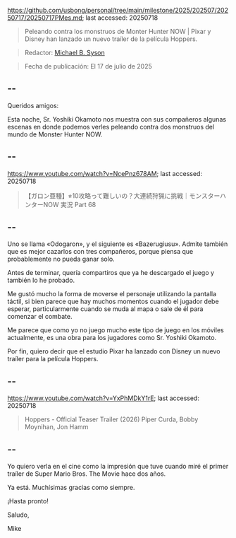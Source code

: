 https://github.com/usbong/personal/tree/main/milestone/2025/202507/20250717/20250717PMes.md; last accessed: 20250718

> Peleando contra los monstruos de Monter Hunter NOW | Pixar y Disney han lanzado un nuevo traíler de la película Hoppers. 

> Redactor: [Michael B. Syson](https://www.linkedin.com/in/michaelsyson/)

> Fecha de publicación: El 17 de julio de 2025

## --
 
Queridos amigos:

Esta noche, Sr. Yoshiki Okamoto nos muestra con sus compañeros algunas escenas en donde podemos verles peleando contra dos monstruos del mundo de Monster Hunter NOW. 

## --

https://www.youtube.com/watch?v=NcePnz678AM; last accessed: 20250718

> 【ガロン亜種】⭐︎10攻略って難しいの？大連続狩猟に挑戦｜モンスターハンターNOW 実況 Part 68

## --

Uno se llama «Odogaron», y el siguiente es «Bazerugiusu». Admite también que es mejor cazarlos con tres compañeros, porque piensa que probablemente no pueda ganar solo. 

Antes de terminar, quería compartiros que ya he descargado el juego y también lo he probado. 

Me gustó mucho la forma de moverse el personaje utilizando la pantalla táctil, si bien parece que hay muchos momentos cuando el jugador debe esperar, particularmente cuando se muda al mapa o sale de él para comenzar el combate. 

Me parece que como yo no juego mucho este tipo de juego en los móviles actualmente, es una obra para los jugadores como Sr. Yoshiki Okamoto.

Por fin, quiero decir que el estudio Pixar ha lanzado con Disney un nuevo traíler para la película Hoppers. 

## --

https://www.youtube.com/watch?v=YxPhMDkY1rE; last accessed: 20250718

> Hoppers - Official Teaser Trailer (2026) Piper Curda, Bobby Moynihan, Jon Hamm 

## --

Yo quiero verla en el cine como la impresión que tuve cuando miré el primer traíler de Super Mario Bros. The Movie hace dos años.

Ya está. Muchísimas gracias como siempre.

¡Hasta pronto!

Saludo,

Mike